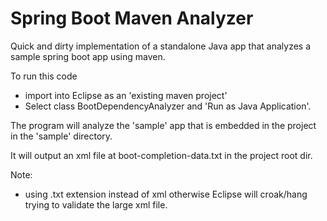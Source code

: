 Spring Boot Maven Analyzer
==========================

Quick and dirty implementation of a standalone Java app that
analyzes a sample spring boot app using maven.

To run this code
 - import into Eclipse as an 'existing maven project'
 - Select class BootDependencyAnalyzer and 'Run as Java Application'.
 
The program will analyze the 'sample' app that is embedded in the project
in the 'sample' directory.

It will output an xml file at
boot-completion-data.txt in the project root dir.

Note:
  - using .txt extension instead of xml otherwise Eclipse will 
    croak/hang trying to validate the large xml file.
